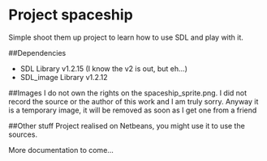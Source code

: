 # Project spaceship
Simple shoot them up project to learn how to use SDL and play with it.

##Dependencies
* SDL Library v1.2.15 (I know the v2 is out, but eh...)
* SDL_image Library v1.2.12

##Images
I do not own the rights on the spaceship_sprite.png. I did not record the source or the author of this work and I am truly sorry.
Anyway it is a temporary image, it will be removed as soon as I get one from a friend

##Other stuff
Project realised on Netbeans, you might use it to use the sources.

More documentation to come...